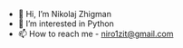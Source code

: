 - 👋 Hi, I’m Nikolaj Zhigman
- 👀 I’m interested in Python
- 📫 How to reach me - niro1zit@gmail.com

<!---
Hronnos/Hronnos is a ✨ special ✨ repository because its `README.md` (this file) appears on your GitHub profile.
You can click the Preview link to take a look at your changes.
--->
